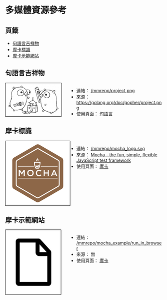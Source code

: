 多媒體資源參考
=======


<style>
    .imgInfo {
        display: block;
        position: relative;
    }
    .imgInfo img {
        max-width: 200px;
        max-height: 200px;
        display: inline-block;
        border: 1px solid #000;
        padding: 3px;
        vertical-align: top;
    }
    .imgInfo ul {
        display: inline-block;
        position: absolute;
        left: 204px;
        right: 0px;
    }
</style>



## 頁籤


* [句語言吉祥物](#句語言吉祥物)
* [摩卡標識](#摩卡標識)
* [摩卡示範網站](#摩卡示範網站)



## 句語言吉祥物


<div class="imgInfo">
    <a href="/mmrepo/project.png" target="_blank">
        <img src="/mmrepo/project.png" />
    </a>
    <ul>
        <li>連結：
            <a href="/mmrepo/project.png" target="_blank">/mmrepo/project.png</a>
        </li>
        <li>來源：
            <a href="https://golang.org/doc/gopher/project.png" target="_blank">https://golang.org/doc/gopher/project.png</a>
        </li>
        <li>使用頁面：
            <a href="/content/golang/README.md" target="_blank">句語言</a>
        </li>
    </ul>
</div>



## 摩卡標識


<div class="imgInfo">
    <a href="/mmrepo/mocha_logo.svg" target="_blank">
        <img src="/mmrepo/mocha_logo.svg" />
    </a>
    <ul>
        <li>連結：
            <a href="/mmrepo/mocha_logo.svg" target="_blank">/mmrepo/mocha_logo.svg</a>
        </li>
        <li>來源：
            <a href="https://mochajs.org/">Mocha - the fun, simple, flexible JavaScript test framework</a>
        </li>
        <li>使用頁面：
            <a href="/content/javascript/developer_tool/mocha.md" target="_blank">摩卡</a>
        </li>
    </ul>
</div>



## 摩卡示範網站


<div class="imgInfo">
    <a href="/mmrepo/mocha_example/run_in_browser" target="_blank">
        <img src="/mmrepo/any_file_icon.jpg" />
    </a>
    <ul>
        <li>連結：
            <a href="/mmrepo/mocha_example/run_in_browser" target="_blank">/mmrepo/mocha_example/run_in_browser</a>
        </li>
        <li>來源： 無</li>
        <li>使用頁面：
            <a href="/content/javascript/developer_tool/mocha.md" target="_blank">摩卡</a>
        </li>
    </ul>
</div>


